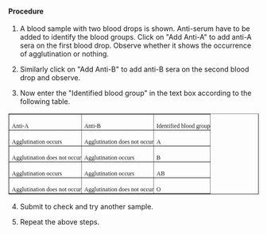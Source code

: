 #### Procedure

1.    A blood sample with two blood drops is shown. Anti-serum have to be added to identify the blood groups. Click on "Add Anti-A" to add anti-A sera on the first blood drop. Observe whether it shows the occurrence of agglutination or nothing.

2.    Similarly click on "Add Anti-B" to add anti-B sera on the second blood drop and observe.

3.    Now enter the "Identified blood group" in the text box according to the following table.
     
  <table class="MsoNormalTable" border="1" cellspacing="0" cellpadding="0">
    <tbody>
        <tr>
            <td style="padding:0in 0in 0in 3.75pt">
            <p class="MsoNormal" style="margin-bottom: 0.0001pt;"><span style="font-size:9.0pt;font-family:&quot;Verdana&quot;,&quot;sans-serif&quot;;
            mso-fareast-font-family:&quot;Times New Roman&quot;;mso-bidi-font-family:&quot;Times New Roman&quot;">Anti-A<o:p></o:p></span></p>
            </td>
            <td style="padding:0in 0in 0in 3.75pt">
            <p class="MsoNormal" style="margin-bottom: 0.0001pt;"><span style="font-size:9.0pt;font-family:&quot;Verdana&quot;,&quot;sans-serif&quot;;
            mso-fareast-font-family:&quot;Times New Roman&quot;;mso-bidi-font-family:&quot;Times New Roman&quot;">Anti-B<o:p></o:p></span></p>
            </td>
            <td style="padding:0in 0in 0in 3.75pt">
            <p class="MsoNormal" style="margin-bottom: 0.0001pt;"><span style="font-size:9.0pt;font-family:&quot;Verdana&quot;,&quot;sans-serif&quot;;
            mso-fareast-font-family:&quot;Times New Roman&quot;;mso-bidi-font-family:&quot;Times New Roman&quot;">Identified   blood group<o:p></o:p></span></p>
            </td>
        </tr>
        <tr>
            <td style="padding:0in 0in 0in 3.75pt">
            <p class="MsoNormal" style="margin-bottom: 0.0001pt;"><span style="font-size:9.0pt;font-family:&quot;Verdana&quot;,&quot;sans-serif&quot;;
            mso-fareast-font-family:&quot;Times New Roman&quot;;mso-bidi-font-family:&quot;Times New Roman&quot;">Agglutination   occurs<o:p></o:p></span></p>
            </td>
            <td style="padding:0in 0in 0in 3.75pt">
            <p class="MsoNormal" style="margin-bottom: 0.0001pt;"><span style="font-size:9.0pt;font-family:&quot;Verdana&quot;,&quot;sans-serif&quot;;
            mso-fareast-font-family:&quot;Times New Roman&quot;;mso-bidi-font-family:&quot;Times New Roman&quot;">Agglutination   does not occur<o:p></o:p></span></p>
            </td>
            <td style="padding:0in 0in 0in 3.75pt">
            <p class="MsoNormal" style="margin-bottom: 0.0001pt;"><span style="font-size:9.0pt;font-family:&quot;Verdana&quot;,&quot;sans-serif&quot;;
            mso-fareast-font-family:&quot;Times New Roman&quot;;mso-bidi-font-family:&quot;Times New Roman&quot;">A<o:p></o:p></span></p>
            </td>
        </tr>
        <tr>
            <td style="padding:0in 0in 0in 3.75pt">
            <p class="MsoNormal" style="margin-bottom: 0.0001pt;"><span style="font-size:9.0pt;font-family:&quot;Verdana&quot;,&quot;sans-serif&quot;;
            mso-fareast-font-family:&quot;Times New Roman&quot;;mso-bidi-font-family:&quot;Times New Roman&quot;">Agglutination   does not occur<o:p></o:p></span></p>
            </td>
            <td style="padding:0in 0in 0in 3.75pt">
            <p class="MsoNormal" style="margin-bottom: 0.0001pt;"><span style="font-size:9.0pt;font-family:&quot;Verdana&quot;,&quot;sans-serif&quot;;
            mso-fareast-font-family:&quot;Times New Roman&quot;;mso-bidi-font-family:&quot;Times New Roman&quot;">Agglutination   occurs<o:p></o:p></span></p>
            </td>
            <td style="padding:0in 0in 0in 3.75pt">
            <p class="MsoNormal" style="margin-bottom: 0.0001pt;"><span style="font-size:9.0pt;font-family:&quot;Verdana&quot;,&quot;sans-serif&quot;;
            mso-fareast-font-family:&quot;Times New Roman&quot;;mso-bidi-font-family:&quot;Times New Roman&quot;">B<o:p></o:p></span></p>
            </td>
        </tr>
        <tr>
            <td style="padding:0in 0in 0in 3.75pt">
            <p class="MsoNormal" style="margin-bottom: 0.0001pt;"><span style="font-size:9.0pt;font-family:&quot;Verdana&quot;,&quot;sans-serif&quot;;
            mso-fareast-font-family:&quot;Times New Roman&quot;;mso-bidi-font-family:&quot;Times New Roman&quot;">Agglutination   occurs<o:p></o:p></span></p>
            </td>
            <td style="padding:0in 0in 0in 3.75pt">
            <p class="MsoNormal" style="margin-bottom: 0.0001pt;"><span style="font-size:9.0pt;font-family:&quot;Verdana&quot;,&quot;sans-serif&quot;;
            mso-fareast-font-family:&quot;Times New Roman&quot;;mso-bidi-font-family:&quot;Times New Roman&quot;">Agglutination   occurs<o:p></o:p></span></p>
            </td>
            <td style="padding:0in 0in 0in 3.75pt">
            <p class="MsoNormal" style="margin-bottom: 0.0001pt;"><span style="font-size:9.0pt;font-family:&quot;Verdana&quot;,&quot;sans-serif&quot;;
            mso-fareast-font-family:&quot;Times New Roman&quot;;mso-bidi-font-family:&quot;Times New Roman&quot;">AB<o:p></o:p></span></p>
            </td>
        </tr>
        <tr>
            <td style="padding:0in 0in 0in 3.75pt">
            <p class="MsoNormal" style="margin-bottom: 0.0001pt;"><span style="font-size:9.0pt;font-family:&quot;Verdana&quot;,&quot;sans-serif&quot;;
            mso-fareast-font-family:&quot;Times New Roman&quot;;mso-bidi-font-family:&quot;Times New Roman&quot;">Agglutination   does not occur<o:p></o:p></span></p>
            </td>
            <td style="padding:0in 0in 0in 3.75pt">
            <p class="MsoNormal" style="margin-bottom: 0.0001pt;"><span style="font-size:9.0pt;font-family:&quot;Verdana&quot;,&quot;sans-serif&quot;;
            mso-fareast-font-family:&quot;Times New Roman&quot;;mso-bidi-font-family:&quot;Times New Roman&quot;">Agglutination   does not occur<o:p></o:p></span></p>
            </td>
            <td style="padding:0in 0in 0in 3.75pt">
            <p class="MsoNormal" style="margin-bottom: 0.0001pt;"><span style="font-size:9.0pt;font-family:&quot;Verdana&quot;,&quot;sans-serif&quot;;
            mso-fareast-font-family:&quot;Times New Roman&quot;;mso-bidi-font-family:&quot;Times New Roman&quot;">O<o:p></o:p></span></p>
            </td>
        </tr>
    </tbody>
</table>

4.    Submit to check and try another sample.

5.    Repeat the above steps.
